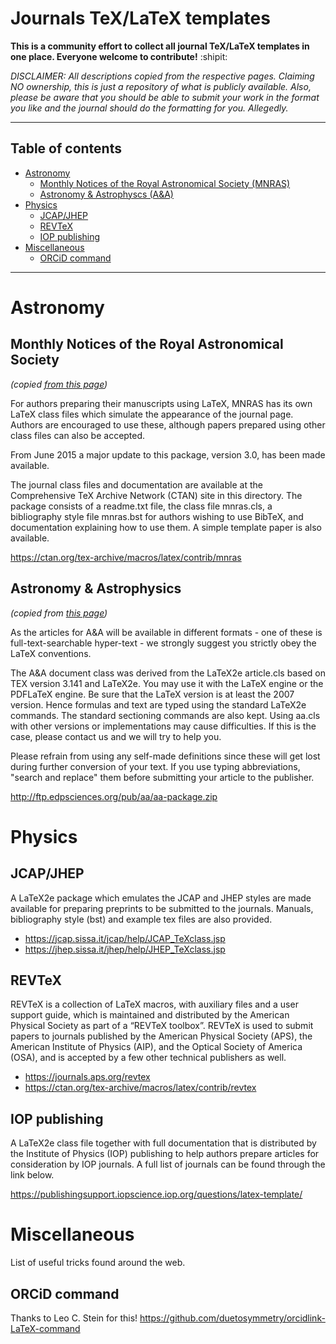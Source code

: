 # Journals TeX/LaTeX templates

**This is a community effort to collect all journal TeX/LaTeX templates in one place. Everyone welcome to contribute!** :shipit:

*DISCLAIMER: All descriptions copied from the respective pages. Claiming NO ownership, this is just a repository of what is publicly available. Also, please be aware that you should be able to submit your work in the format you like and the journal should do the formatting for you. Allegedly.*

***

## Table of contents
- [Astronomy](#astronomy)
  * [Monthly Notices of the Royal Astronomical Society (MNRAS)](#monthly-notices-of-the-royal-astronomical-society)
  * [Astronomy & Astrophyscs (A&A)](#astronomy-and-astrophysics)
- [Physics](#physics)
  * [JCAP/JHEP](#jcapjhep)
  * [REVTeX](#revtex)
  * [IOP publishing](#iop-publishing)
- [Miscellaneous](#miscellaneous)
  * [ORCiD command](#orcid-command)

***
# Astronomy

## Monthly Notices of the Royal Astronomical Society

*(copied [from this page](https://academic.oup.com/mnras/pages/General_Instructions#2.1%20LaTeX))*

For authors preparing their manuscripts using LaTeX, MNRAS has its own LaTeX class files which simulate the appearance of the journal page. Authors are encouraged to use these, although papers prepared using other class files can also be accepted.

From June 2015 a major update to this package, version 3.0, has been made available.

The journal class files and documentation are available at the Comprehensive TeX Archive Network (CTAN) site in this directory. The package consists of a readme.txt file, the class file mnras.cls, a bibliography style file mnras.bst for authors wishing to use BibTeX, and documentation explaining how to use them. A simple template paper is also available.

https://ctan.org/tex-archive/macros/latex/contrib/mnras

## Astronomy & Astrophysics

*(copied from [this page](https://www.aanda.org/for-authors/latex-issues/texnical-background-information))*
 
 As the articles for A&A will be available in different formats - one of these is full-text-searchable hyper-text - we strongly suggest you strictly obey the LaTeX conventions.

 The A&A document class was derived from the LaTeX2e article.cls based on TEX version 3.141 and LaTeX2e. You may use it with the LaTeX engine or the PDFLaTeX engine. Be sure that the LaTeX version is at least the 2007 version. Hence formulas and text are typed using the standard LaTeX2e commands. The standard sectioning commands are also kept. Using aa.cls with other versions or implementations may cause difficulties. If this is the case, please contact us and we will try to help you.

 Please refrain from using any self-made definitions since these will get lost during further conversion of your text. If you use typing abbreviations, "search and replace" them before submitting your article to the publisher.

 http://ftp.edpsciences.org/pub/aa/aa-package.zip

# Physics

## JCAP/JHEP

A LaTeX2e package which emulates the JCAP and JHEP styles are made available for preparing preprints to be submitted to the journals.
Manuals, bibliography style (bst) and example tex files are also provided.

* https://jcap.sissa.it/jcap/help/JCAP_TeXclass.jsp
* https://jhep.sissa.it/jhep/help/JHEP_TeXclass.jsp

## REVTeX

REVTeX is a collection of LaTeX macros, with auxiliary files and a user support guide, which is maintained and distributed by the American Physical Society as part of a “REVTeX toolbox”. REVTeX is used to submit papers to journals published by the American Physical Society (APS), the American Institute of Physics (AIP), and the Optical Society of America (OSA), and is accepted by a few other technical publishers as well. 

* https://journals.aps.org/revtex
* https://ctan.org/tex-archive/macros/latex/contrib/revtex


## IOP publishing

A LaTeX2e class file together with full documentation that is distributed by the Institute of Physics (IOP) publishing to help authors prepare articles for consideration by IOP journals. A full list of journals can be found through the link below.

https://publishingsupport.iopscience.iop.org/questions/latex-template/


# Miscellaneous

List of useful tricks found around the web.

## ORCiD command

Thanks to Leo C. Stein for this! 
https://github.com/duetosymmetry/orcidlink-LaTeX-command
